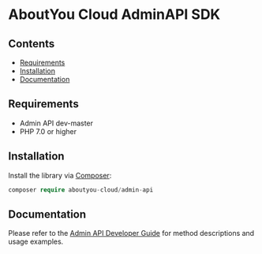 # AboutYou Cloud AdminAPI SDK

## Contents

* [Requirements](#requirements)
* [Installation](#installation)
* [Documentation](#documentation)

## Requirements

* Admin API dev-master
* PHP 7.0 or higher

## Installation

Install the library via [Composer](https://getcomposer.org/):

```php
composer require aboutyou-cloud/admin-api
```

## Documentation

Please refer to the [Admin API Developer Guide](https://scayle.dev/en/dev/admin-api/introduction) for method descriptions and usage examples.
